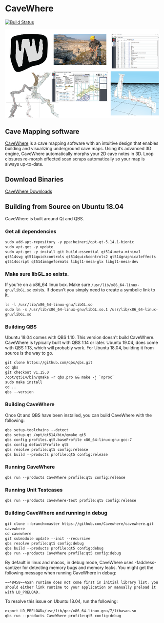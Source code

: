 # CaveWhere

[![Build Status](https://travis-ci.org/Cavewhere/cavewhere.svg?branch=master)](https://travis-ci.org/Cavewhere/cavewhere)

![CaveWhere Logo](/icons/githubPage.png)

## Cave Mapping software

[CaveWhere](https://cavewhere.com) is a cave mapping software with an intuitive design that enables building and visualizing underground cave maps.
Using it’s advanced 3D engine, CaveWhere automatically morphs your 2D cave notes in 3D.
Loop closures re-morph effected scan scraps automatically so your map is always up-to-date.

## Download Binaries

[CaveWhere Downloads](https://cavewhere.com/downloads/)

## Building from Source on Ubuntu 18.04

CaveWhere is built around Qt and QBS.

### Get all dependencies
```{sh}
sudo add-apt-repository -y ppa:beineri/opt-qt-5.14.1-bionic
sudo apt-get -y update
sudo apt-get -y install git build-essential qt514-meta-minimal qt514svg qt514quickcontrols qt514quickcontrols2 qt514graphicaleffects qt514script qt514imageformats libgl1-mesa-glx libgl1-mesa-dev
```

### Make sure libGL.so exists.

If you're on a x86_64 linux box. Make sure `/usr/lib/x86_64-linux-gnu/libGL.so` exists. If
doesn't you simply need to create a symbolic link to it.

```{sh}
ls -l /usr/lib/x86_64-linux-gnu/libGL.so
sudo ln -s /usr/lib/x86_64-linux-gnu/libGL.so.1 /usr/lib/x86_64-linux-gnu/libGL.so
```

### Building QBS

Ubuntu 18.04 comes with QBS 1.10. This version doesn't build CaveWhere. CaveWhere is typically built with
QBS 1.14 or later. Ubuntu 19.04, does come with QBS 1.13, which will probably work. For Ubuntu 18.04,
building it from source is the way to go.

```{sh}
git clone https://github.com/qbs/qbs.git
cd qbs
git checkout v1.15.0
/opt/qt514/bin/qmake -r qbs.pro && make -j `nproc`
sudo make install
cd ..
qbs --version
```

### Building CaveWhere
Once Qt and QBS have been installed, you can build CaveWhere with the following:

```{sh}
qbs setup-toolchains --detect
qbs setup-qt /opt/qt514/bin/qmake qt5
qbs config profiles.qt5.baseProfile x86_64-linux-gnu-gcc-7
qbs config defaultProfile qt5
qbs resolve profile:qt5 config:release
qbs build --products profile:qt5 config:release
```

### Running CaveWhere

```{sh}
qbs run --products CaveWhere profile:qt5 config:release
```

### Running Unit Testcases

```{sh}
qbs run --products cavewhere-test profile:qt5 config:release
```

### Building CaveWhere and running in debug

```{sh}
git clone --branch=master https://github.com/Cavewhere/cavewhere.git cavewhere
cd cavewhere
git submodule update --init --recursive
qbs resolve profile:qt5 config:debug
qbs build --products profile:qt5 config:debug
qbs run --products CaveWhere profile:qt5 config:debug
```
By default in linux and macos, in debug mode, CaveWhere uses -faddress-santizer for
detecting memory bugs and memory leaks.  You might get the following message when
running CaveWhere in debug:

```{sh}
==48458==ASan runtime does not come first in initial library list; you should either link runtime to your application or manually preload it with LD_PRELOAD.
```

To resolve this issue on Ubuntu 18.04, run the following:

```{sh}
export LD_PRELOAD=/usr/lib/gcc/x86_64-linux-gnu/7/libasan.so
qbs run --products CaveWhere profile:qt5 config:debug
```



